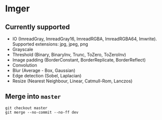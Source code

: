 # Imger

## Currently supported
* IO (ImreadGray, ImreadGray16, ImreadRGBA, ImreadRGBA64, Imwrite). Supported extensions: jpg, jpeg, png
* Grayscale
* Threshold (Binary, BinaryInv, Trunc, ToZero, ToZeroInv)
* Image padding (BorderConstant, BorderReplicate, BorderReflect)
* Convolution
* Blur (Average - Box, Gaussian)
* Edge detection (Sobel, Laplacian)
* Resize (Nearest Neighbour, Linear, Catmull-Rom, Lanczos)

## Merge into ```master```
```
git checkout master
git merge --no-commit --no-ff dev
```